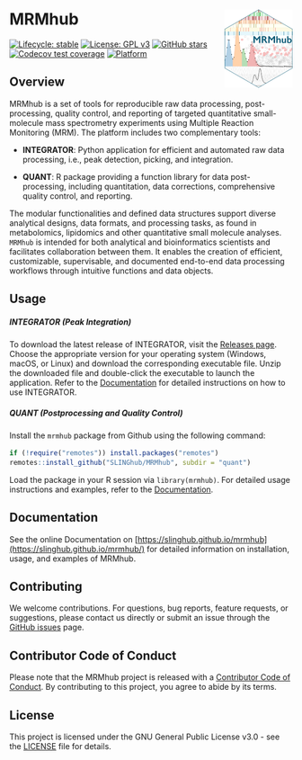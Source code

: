 # MRMhub <a href="https://slinghub.github.io/mrmhub/"><img src="quant/man/figures/logo.png" alt="mrmhub website" align="right" height="139"/></a>

<!-- badges: start -->

[![Lifecycle: stable](https://img.shields.io/badge/lifecycle-stable-brightgreen.svg)](https://lifecycle.r-lib.org/articles/stages.html) [![License: GPL v3](https://img.shields.io/badge/License-GPLv3-blue.svg)](https://www.gnu.org/licenses/gpl-3.0) [![GitHub stars](https://img.shields.io/github/stars/SLINGhub/MRMhub)](https://github.com/SLINGhub/MRMhub/stargazers) <!--
[![Build Executables](https://github.com/SLINGhub/MRMhub/actions/workflows/build-executables.yml/badge.svg)](https://github.com/SLINGhub/MRMhub/actions/workflows/build-executables.yml)
[![R-CMD-check](https://github.com/SLINGhub/mrmhub/actions/workflows/R-CMD-check.yaml/badge.svg)](https://github.com/SLINGhub/mrmhub/actions/workflows/R-CMD-check.yaml)
--> [![Codecov test coverage](https://codecov.io/gh/slinghub/mrmhub/branch/main/graph/badge.svg?flag=quant)](https://app.codecov.io/gh/slinghub/mrmhub?branch=main) [![Platform](https://img.shields.io/badge/platform-linux%20%7C%20osx%20%7C%20win-lightgrey)](https://github.com/SLINGhub/MRMhub)

<!-- badges: end -->

## Overview

MRMhub is a set of tools for reproducible raw data processing, post-processing, quality control, and reporting of targeted quantitative small-molecule mass spectrometry experiments using Multiple Reaction Monitoring (MRM). The platform includes two complementary tools:

-   **INTEGRATOR**: Python application for efficient and automated raw data processing, i.e., peak detection, picking, and integration.

-   **QUANT**: R package providing a function library for data post- processing, including quantitation, data corrections, comprehensive quality control, and reporting.

The modular functionalities and defined data structures support diverse analytical designs, data formats, and processing tasks, as found in metabolomics, lipidomics and other quantitative small molecule analyses. `MRMhub` is intended for both analytical and bioinformatics scientists and facilitates collaboration between them. It enables the creation of efficient, customizable, supervisable, and documented end-to-end data processing workflows through intuitive functions and data objects.

## Usage

##### INTEGRATOR (Peak Integration)

To download the latest release of INTEGRATOR, visit the [Releases page](https://github.com/SLINGhub/MRMhub/releases). Choose the appropriate version for your operating system (Windows, macOS, or Linux) and download the corresponding executable file. Unzip the downloaded file and double-click the executable to launch the application. Refer to the [Documentation](https://slinghub.github.io/mrmhub/) for detailed instructions on how to use INTEGRATOR.

##### QUANT (Postprocessing and Quality Control)

Install the `mrmhub` package from Github using the following command:

``` r
if (!require("remotes")) install.packages("remotes")
remotes::install_github("SLINGhub/MRMhub", subdir = "quant")
```

Load the package in your R session via `library(mrmhub)`. For detailed usage instructions and examples, refer to the [Documentation](https://slinghub.github.io/mrmhub/).

## Documentation

See the online Documentation on [https://slinghub.github.io/mrmhub](https://slinghub.github.io/mrmhub/) for detailed information on installation, usage, and examples of MRMhub.

## Contributing

We welcome contributions. For questions, bug reports, feature requests, or suggestions, please contact us directly or submit an issue through the [GitHub issues](https://github.com/SLINGhub/MRMhub/issues) page.

## Contributor Code of Conduct

Please note that the MRMhub project is released with a [Contributor Code of Conduct](https://contributor-covenant.org/version/2/0/CODE_OF_CONDUCT.html). By contributing to this project, you agree to abide by its terms.

## License

This project is licensed under the GNU General Public License v3.0 - see the [LICENSE](LICENSE.md) file for details.
